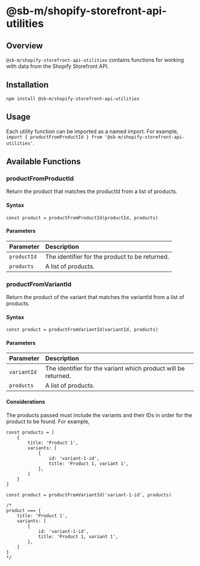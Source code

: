 # @sb-m/shopify-storefront-api-utilities

## Overview
`@sb-m/shopify-storefront-api-utilities` contains functions for working with data from the
Shopify Storefront API.

## Installation
`npm install @sb-m/shopify-storefront-api-utilities`

## Usage
Each utility function can be imported as a named import. For example, `import { productFromProductId } from '@sb-m/shopify-storefront-api-utilities'`.

## Available Functions
### productFromProductId
Return the product that matches the productId from a list of products.

#### Syntax
`const product = productFromProductId(productId, products)`

#### Parameters
| Parameter   | Description                                    |
|:------------|:-----------------------------------------------|
| `productId` | The identifier for the product to be returned. |
| `products`  | A list of products.                            |


### productFromVariantId
Return the product of the variant that matches the variantId from a list of products.

#### Syntax
`const product = productFromVariantId(variantId, products)`

#### Parameters
| Parameter   | Description                                                    |
|:------------|:---------------------------------------------------------------|
| `variantId` | The identifier for the variant which product will be returned. |
| `products`  | A list of products.                                            |

#### Considerations
The products passed must include the variants and their IDs in order for the product to be found.
For example,
```
const products = [
    {
        title: 'Product 1',
        variants: [
            {
                id: 'variant-1-id',
                title: 'Product 1, variant 1',
            },
        ]
    }
]

const product = productFromVariantId('variant-1-id', products)

/*
product === {
    title: 'Product 1',
    variants: [
        {
            id: 'variant-1-id',
            title: 'Product 1, variant 1',
        },
    ]
}
*/
```
